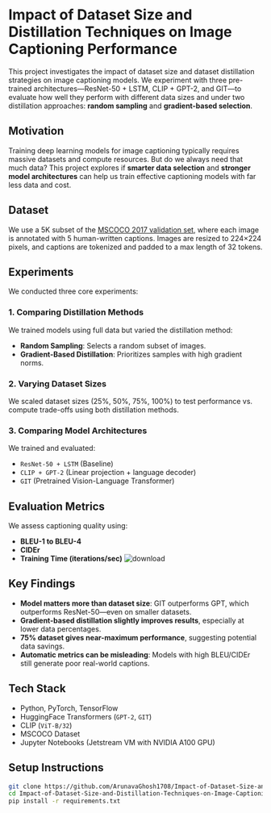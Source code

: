 # Impact of Dataset Size and Distillation Techniques on Image Captioning Performance

This project investigates the impact of dataset size and dataset distillation strategies on image captioning models. We experiment with three pre-trained architectures—ResNet-50 + LSTM, CLIP + GPT-2, and GIT—to evaluate how well they perform with different data sizes and under two distillation approaches: **random sampling** and **gradient-based selection**.

## Motivation

Training deep learning models for image captioning typically requires massive datasets and compute resources. But do we always need that much data? This project explores if **smarter data selection** and **stronger model architectures** can help us train effective captioning models with far less data and cost.

## Dataset

We use a 5K subset of the [MSCOCO 2017 validation set](https://cocodataset.org/#download), where each image is annotated with 5 human-written captions. Images are resized to 224×224 pixels, and captions are tokenized and padded to a max length of 32 tokens.

## Experiments

We conducted three core experiments:

### 1. Comparing Distillation Methods
We trained models using full data but varied the distillation method:
- **Random Sampling**: Selects a random subset of images.
- **Gradient-Based Distillation**: Prioritizes samples with high gradient norms.

### 2. Varying Dataset Sizes
We scaled dataset sizes (25%, 50%, 75%, 100%) to test performance vs. compute trade-offs using both distillation methods.

### 3. Comparing Model Architectures
We trained and evaluated:
- `ResNet-50 + LSTM` (Baseline)
- `CLIP + GPT-2` (Linear projection + language decoder)
- `GIT` (Pretrained Vision-Language Transformer)

## Evaluation Metrics

We assess captioning quality using:
- **BLEU-1 to BLEU-4**
- **CIDEr**
- **Training Time (iterations/sec)**
![download](https://github.com/user-attachments/assets/f21c3f4d-92ee-4233-8ad4-888a99daf915)


## Key Findings

- **Model matters more than dataset size**: GIT outperforms GPT, which outperforms ResNet-50—even on smaller datasets.
- **Gradient-based distillation slightly improves results**, especially at lower data percentages.
- **75% dataset gives near-maximum performance**, suggesting potential data savings.
- **Automatic metrics can be misleading**: Models with high BLEU/CIDEr still generate poor real-world captions.

## Tech Stack

- Python, PyTorch, TensorFlow
- HuggingFace Transformers (`GPT-2`, `GIT`)
- CLIP (`ViT-B/32`)
- MSCOCO Dataset
- Jupyter Notebooks (Jetstream VM with NVIDIA A100 GPU)

## Setup Instructions

```bash
git clone https://github.com/ArunavaGhosh1708/Impact-of-Dataset-Size-and-Distillation-Techniques-on-Image-Captioning-Performance.git
cd Impact-of-Dataset-Size-and-Distillation-Techniques-on-Image-Captioning-Performance
pip install -r requirements.txt
